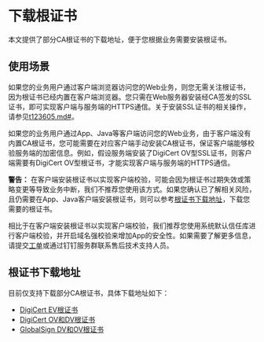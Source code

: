 # 下载根证书

本文提供了部分CA根证书的下载地址，便于您根据业务需要安装根证书。

## 使用场景

如果您的业务用户通过客户端浏览器访问您的Web业务，则您无需关注根证书，因为根证书已经内置在客户端浏览器。您只需在Web服务器安装经CA签发的SSL证书，即可实现客户端与服务端的HTTPS通信。关于安装SSL证书的相关操作，请参见[t123605.md\#](/intl.zh-CN/证书安装/SSL证书安装指南.md)。

如果您的业务用户通过App、Java等客户端访问您的Web业务，由于客户端没有内置CA根证书，您可能需要在对应客户端手动安装CA根证书，保证客户端能够校验服务端的加密信息。例如，假设服务端安装了DigiCert OV型SSL证书，则客户端需要有DigiCert OV型根证书，才能实现客户端与服务端的HTTPS通信。

**警告：** 在客户端安装根证书以实现客户端校验，可能会因为根证书过期失效或策略变更等导致业务中断，我们不推荐您使用该方式。如果您确认已了解相关风险，且仍需要在App、Java客户端安装根证书，则可以参考[根证书下载地址](#section_hve_mh4_1gv)，下载您需要的根证书。

相比于在客户端安装根证书以实现客户端校验，我们推荐您使用系统默认信任库进行客户端校验，并开启域名强校验来增加App的安全性。如果需要了解更多信息，请提交[工单](https://ticket-intl.console.aliyun.com/#/ticket/add/?productId=80)或通过钉钉服务群联系售后技术支持人员。

## 根证书下载地址

目前仅支持下载部分CA根证书，具体下载地址如下：

-   [DigiCert EV根证书](https://docs-aliyun.cn-hangzhou.oss.aliyun-inc.com/assets/attach/170239/cn_zh/1597374203590/Digicert-EV-root.cer)
-   [DigiCert OV和DV根证书](https://docs-aliyun.cn-hangzhou.oss.aliyun-inc.com/assets/attach/170239/cn_zh/1597374262030/Digicert-OV-DV-root.cer)
-   [GlobalSign DV和OV根证书](https://docs-aliyun.cn-hangzhou.oss.aliyun-inc.com/assets/attach/182164/cn_zh/1620365676642/GlobalSign-DV%26OV-root.cer)

